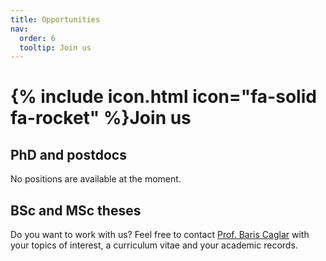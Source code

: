 ```yaml
---
title: Opportunities
nav:
  order: 6
  tooltip: Join us
---
```


# {% include icon.html icon="fa-solid fa-rocket" %}Join us

## PhD and postdocs

No positions are available at the moment. 

## BSc and MSc theses

Do you want to work with us? Feel free to contact [Prof. Baris Caglar](../members/baris-caglar) with your topics of interest, a curriculum vitae and your academic records.